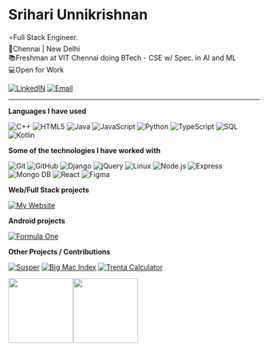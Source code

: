 
<h1>Srihari Unnikrishnan </h1>

⭐Full Stack Engineer. <br/>
🌇Chennai | New Delhi <br/>
📚Freshman at VIT Chennai doing BTech - CSE w/ Spec. in AI and ML <br/>
💻Open for Work

[![LinkedIN](https://img.shields.io/badge/-Follow&nbsp;Me&nbsp;On&nbsp;LinkedIn-000000?style=flat&logo=LinkedIn&logoColor=default)](https://www.linkedin.com/in/srihari-unnikrishnan-b567a7145/)
[![Email](https://img.shields.io/badge/-Email&nbsp;Me&nbsp;-000000?style=flat&logo=Gmail&logoColor=default)](mailto:srihari.unnikrishnan@gmail.com)
<hr/>

**Languages I have used**

![C++](https://img.shields.io/badge/-C++-000000?style=flat&logo=C%2B%2B&logoColor=00599C)
![HTML5](https://img.shields.io/badge/-HTML5-000000?style=flat&logo=HTML5)
![Java](https://img.shields.io/badge/-Java-000000?style=flat&logo=Java&logoColor=007396)
![JavaScript](https://img.shields.io/badge/-JavaScript-000000?style=flat&logo=javascript)
![Python](https://img.shields.io/badge/-Python-000000?style=flat&logo=python)
![TypeScript](https://img.shields.io/badge/-TypeScript-000000?style=flat&logo=typescript&logoColor=007ACC)
![SQL](https://img.shields.io/badge/-SQL-000000?style=flat&logo=MySQL)
![Kotlin](https://img.shields.io/badge/-Kotlin-000000?style=flat&logo=Kotlin)

**Some of the technologies I have worked with**

![Git](https://img.shields.io/badge/-Git-000000?style=flat&logo=git&logoColor=F05032)
![GitHub](https://img.shields.io/badge/-GitHub-000000?style=flat&logo=github&logoColor=FFFFFF)
![Django](https://img.shields.io/badge/-Django-000000?style=flat&logo=Django&logoColor=default)
![jQuery](https://img.shields.io/badge/-jQuery-000000?style=flat&logo=jQuery&logoColor=0769AD)
![Linux](https://img.shields.io/badge/-Linux-000000?style=flat&logo=linux&logoColor=FCC624)
![Node.js](https://img.shields.io/badge/-Node.js-000000?style=flat&logo=node.js&logoColor=339933)
![Express](https://img.shields.io/badge/-Express-000000?style=flat&logo=express&logoColor=default)
![Mongo DB](https://img.shields.io/badge/-MongoDB-000000?style=flat&logo=mongoDB&logoColor=default)
![React](https://img.shields.io/badge/-React-000000?style=flat&logo=React&logoColor=61DAFB)
![Figma](https://img.shields.io/badge/-Figma-000000?style=flat&logo=Figma&logoColor=default)

**Web/Full Stack projects**

[![My Website](https://img.shields.io/badge/-🧬&nbsp;&nbsp;My&nbsp;Website-000000?style=flat)](https://pythongiant.github.io)

**Android projects**

[![Formula One](https://img.shields.io/badge/-🏎️&nbsp;Formula&nbsp;One-000000?style=flat)](https://github.com/pythongiant/Formula-One-App)

**Other Projects / Contributions**

[![Susper](https://img.shields.io/badge/-🧼&nbsp;&nbsp;Supser.AI-000000?style=flat)](https://github.com/fossasia/susper.com)
[![Big Mac Index](https://img.shields.io/badge/🍔&nbsp;&nbsp;Big&nbsp;Mac&nbsp;Index-000000?style=flat)](https://github.com/fossasia/susper.com)
[![Trenta Calculator](https://img.shields.io/badge/-📧&nbsp;&nbsp;Trenta&nbsp;Calculator-000000?style=flat)](https://github.com/pythongiant/Trenta-Calculator)

<img align="" height='130px' src="https://github-readme-stats.vercel.app/api?username=pythongiant&hide_title=true&show_icons=true&include_all_commits=true&line_height=21&theme=graywhite" /><img align="" height='130px' src="https://github-readme-stats.vercel.app/api/top-langs/?username=pythongiant&hide_title=true&layout=compact&theme=graywhite" />
